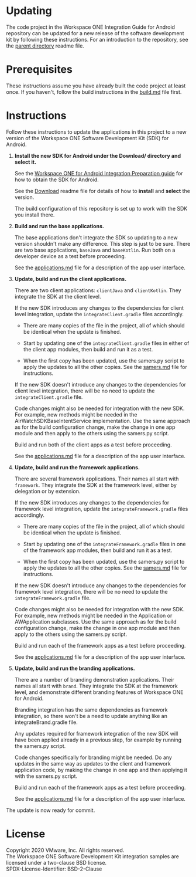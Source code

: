 # Updating
The code project in the Workspace ONE Integration Guide for Android repository
can be updated for a new release of the software development kit by following
these instructions. For an introduction to the repository, see the
[parent directory](..) readme file.

# Prerequisites
These instructions assume you have already built the code project at least once.
If you haven't, follow the build instructions in the [build.md](build.md) file
first.

# Instructions
Follow these instructions to update the applications in this project to a new
version of the Workspace ONE Software Development Kit (SDK) for Android.

1.  **Install the new SDK for Android under the Download/ directory and select
    it.**
    
    See the [Workspace ONE for Android Integration Preparation guide](../Guides/02Preparation/WorkspaceONE_Android_IntegrationPreparation.md) for how to obtain the SDK
    for Android.

    See the [Download](../Download) readme file for details of how to
    **install** and **select** the version.

    The build configuration of this repository is set up to work with the SDK
    you install there.

2.  **Build and run the base applications.**

    The base applications don't integrate the SDK so updating to a new version
    shouldn't make any difference. This step is just to be sure. There are two
    base applications, `baseJava` and `baseKotlin`. Run both on a developer
    device as a test before proceeding.

    See the [applications.md](applications.md) file for a description of the app
    user interface.

3.  **Update, build and run the client applications.**

    There are two client applications: `clientJava` and `clientKotlin`. They
    integrate the SDK at the client level.

    If the new SDK introduces any changes to the dependencies for client level
    integration, update the `integrateClient.gradle` files accordingly.
    
    -   There are many copies of the file in the project, all of which should be
        identical when the update is finished.
    
    -   Start by updating one of the `integrateClient.gradle` files in either of
        the client app modules, then build and run it as a test.

    -   When the first copy has been updated, use the samers.py script to apply
        the updates to all the other copies. See the [samers.md](samers.md) file
        for instructions.
    
    If the new SDK doesn't introduce any changes to the dependencies for client
    level integration, there will be no need to update the
    `integrateClient.gradle` file.
    
    Code changes might also be needed for integration with the new SDK. For
    example, new methods might be needed in the AirWatchSDKBaseIntentService
    implementation. Use the same approach as for the build configuration change,
    make the change in one app module and then apply to the others using the
    samers.py script.
    
    Build and run both of the client apps as a test before proceeding.

    See the [applications.md](applications.md) file for a description of the app
    user interface.

4.  **Update, build and run the framework applications.**

    There are several framework applications. Their names all start with
    `framework`. They integrate the SDK at the framework level, either by
    delegation or by extension.

    If the new SDK introduces any changes to the dependencies for framework
    level integration, update the `integrateFramework.gradle` files accordingly.

    -   There are many copies of the file in the project, all of which should be
        identical when the update is finished.
    
    -   Start by updating one of the `integrateFramework.gradle` files in one of
        the framework app modules, then build and run it as a test.

    -   When the first copy has been updated, use the samers.py script to apply
        the updates to all the other copies. See the [samers.md](samers.md) file
        for instructions.
    
    If the new SDK doesn't introduce any changes to the dependencies for
    framework level integration, there will be no need to update the
    `integrateFramework.gradle` file.

    Code changes might also be needed for integration with the new SDK. For
    example, new methods might be needed in the Application or AWApplication
    subclasses. Use the same approach as for the build configuration change,
    make the change in one app module and then apply to the others using the
    samers.py script.
    
    Build and run each of the framework apps as a test before proceeding.

    See the [applications.md](applications.md) file for a description of the app
    user interface.

5.  **Update, build and run the branding applications.**

    There are a number of branding demonstration applications. Their names all
    start with `brand`. They integrate the SDK at the framework level, and
    demonstrate different branding features of Workspace ONE for Android.

    Branding integration has the same dependencies as framework integration, so
    there won't be a need to update anything like an integrateBrand.gradle file.

    Any updates required for framework integration of the new SDK will have been
    applied already in a previous step, for example by running the samers.py
    script.

    Code changes specifically for branding might be needed. Do any updates in
    the same way as updates to the client and framework application code, by
    making the change in one app and then applying it with the samers.py script.

    Build and run each of the framework apps as a test before proceeding.

    See the [applications.md](applications.md) file for a description of the app
    user interface.

The update is now ready for commit.

# License
Copyright 2020 VMware, Inc. All rights reserved.  
The Workspace ONE Software Development Kit integration samples are licensed
under a two-clause BSD license.  
SPDX-License-Identifier: BSD-2-Clause